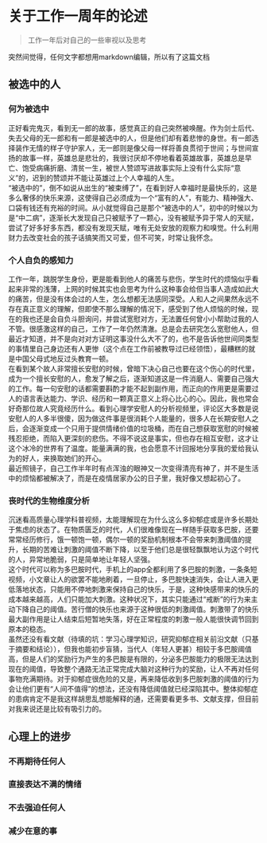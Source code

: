 # 关于工作一周年的论述

> 工作一年后对自己的一些审视以及思考

突然间觉得，任何文字都想用markdown编辑，所以有了这篇文档  

## 被选中的人

### 何为被选中

正好看完鬼灭，看到无一郎的故事，感觉真正的自己突然被唤醒。作为剑士后代、失去父母的无一郎和有一郎是被选中的人，但是他们却有着悲惨的身世。有一郎选择装作无情的样子守护家人，无一郎则是像父母一样将善良贯彻于世间；与世间宣扬的故事一样，英雄总是悲壮的，我很讨厌却不停地看着英雄故事，英雄总是早亡、饱受病痛折磨、清贫一生，被世人赞颂写进故事实际上没有什么实际“意义”的，迟到的赞颂并不能让英雄过上个人幸福的人生。  
“被选中的”，倒不如说从出生的“被束缚了”，在看到好人幸福时是最快乐的，这是多么奢侈的快乐来源，这使得自己必须成为一个“富有的人”，有能力、精神强大、口袋有钱还有充裕的时间。从小就觉得自己是那个“被选中的人”，初中的时候以为是“中二病”，逐渐长大发现自己只被赋予了一颗心，没有被赋予异于常人的天赋，尝试了好多好多东西，都没有发现天赋，唯有无处安放的观察力和嗅觉。什么利用财力去改变社会的孩子话搞笑而又可爱，但不可笑，时常让我怀念。  

### 个人自负的感知力

工作一年，跳脱学生身份，更是能看到他人的痛苦与悲伤，学生时代的烦恼似乎看起来非常的浅薄，上网的时候其实也会思考为什么这种事会给但当事人造成如此大的痛苦，但是没有体会过的人生，怎么想都无法感同深受。人和人之间果然永远不存在真正意义的理解，但即使不那么理解的情况下，感受到了他人烦恼的时候，现在的我也还是会自负斗胆询问，并尝试宽慰对方，无法置任何曾小小帮助过我的人不管。很感激这样的自己，工作了一年仍然清澈。总是会去研究怎么宽慰他人，但最近才知道，并不是向对对方证明这事没什么大不了的，也不是告诉他世间同类型的事情里自己身边还有人更惨（这个点在工作前被教导过已经领悟），最糟糕的就是中国父母式地反过头教育一顿。  
在看到某个故人非常擅长安慰的时候，曾暗下决心自己也要在这个伤心的时代里，成为一个擅长安慰的人，愈发了解之后，逐渐知道这是一件消磨人、需要自己强大的工作。每一句安慰的话都需要斟酌才能不起到副作用，而正向的作用更是需要过人的语言表达能力、学识、经历和一颗真正意义上将心比心的心。因此，我也常会好奇那位故人究竟经历什么。看到心理学安慰人的分析视频里，评论区大多数是说安慰人的人多半很傻，因为做这件事是很消耗个人能量的，很多人在长期安慰人之后，会逐渐变成一个只用于提供情绪价值的垃圾桶，而在自己想获取宽慰的时候被残忍拒绝，而陷入更深刻的悲伤。不得不说这是事实，但也存在相互安慰，这才让这个冰冷的世界有了温度。能量满满的我，也会愿意不计回报地分享我的爱给我认为的好人，来换取她们的开心。  
最近照镜子，自己工作半年时有点浑浊的眼神又一次变得清亮有神了，并不是生活中的烦恼都被解决了，而是在疫情居家办公的日子里，我好像又想起初心了。  

### 丧时代的生物维度分析

沉迷看高质量心理学科普视频，太能理解现在为什么这么多抑郁症或是许多长期处于焦虑的状态了。在物质匮乏的时代，人们很难像现在一样随手获取多巴胺，还要常常经历修行，饿一顿饱一顿，偶尔一顿的奖励机制根本不会带来刺激阈值的提升，长期的苦难让刺激的阈值不断下降，以至于他们总是很轻飘飘地认为这个时代的人，异常地脆弱，只是简单地让年轻人坚强。  
这个时代可以称为多巴胺时代，手机上的app全都利用了多巴胺的刺激，一条条短视频，小文章让人的欲罢不能地刷着，一旦停止，多巴胺快速消失，会让人进入更低落地状态，只能用不停地刺激来保持自己的快乐，于是，这种快感带来的快乐的成本越来越高，人们只能加大刺激。这种状况下，其实只能通过“戒断”的行为来主动下降自己的阈值。苦行僧的快乐也来源于这种很低的刺激阈值。刺激带了的快乐最大副作用是让人结束后短暂地失落，好在正常程度的刺激一般人能很快调节回到原本的稳态。  
虽然还没有看文献（待填的坑：学习心理学知识，研究抑郁症相关前沿文献（只基于摘要和结论）），但我也能初步盲猜，当代人（年轻人更甚）相较于多巴胺阈值高，但是人们的奖励行为产生的多巴胺是有限的，分泌多巴胺能力的极限无法达到现在的阈值，导致整个通路无法正常完成大脑对这种行为的奖励，让人不再对任何事物充满期待。对于抑郁症很危险的又是，再来降低收到多巴胺刺激的阈值的行为会让他们更有“人间不值得”的想法，还没有降低阈值就已经深陷其中。整体抑郁症的患病肯定不是我这样胡思乱想能解释的通，还需要看更多书、文献支撑，但目前对我来说还是比较有吸引力的。  

## 心理上的进步

### 不再期待任何人

### 直接表达不满的情绪

### 不去强迫任何人

### 减少在意的事

